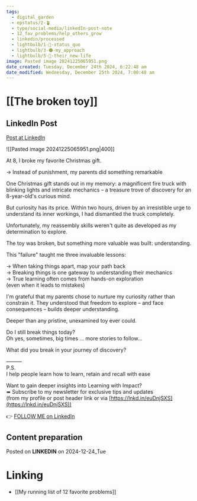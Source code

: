 ```yaml
---
tags:
  - digital_garden
  - epstatus/2-🪴
  - type/social-media/linkedIn-post-note
  - 12_fav_problems/help_others_grow
  - linkedin/processed
  - lightbulb/1-🔴-status_quo
  - lightbulb/3-🟠-my_approach
  - lightbulb/5-🔵-their_new-life
image: Pasted image 20241225065951.png
date_created: Tuesday, December 24th 2024, 6:22:48 am
date_modified: Wednesday, December 25th 2024, 7:00:48 am
---
```

# [[The broken toy]]
## LinkedIn Post
[Post at LinkedIn](https://www.linkedin.com/posts/sebastiankamilli_at-8-i-broke-my-favorite-christmas-gift-activity-7277216476397244416-iG7R?utm_source=share&utm_medium=member_desktop)

![[Pasted image 20241225065951.png|400]]

At 8, I broke my favorite Christmas gift.  
  
→ Instead of punishment, my parents did something remarkable  
  
One Christmas gift stands out in my memory: a magnificent fire truck with blinking lights and intricate mechanics – a treasure trove of discovery for an 8-year-old's curious mind.  
  
But curiosity has its price. Within two hours, driven by an irresistible urge to understand its inner workings, I had dismantled the truck completely.  
  
Unfortunately, my reassembly skills weren't quite as developed as my determination to explore.  
  
The toy was broken, but something more valuable was built: understanding.  
  
This "failure" taught me three invaluable lessons:  
  
→ When taking things apart, map your path back  
→ Breaking things is one gateway to understanding their mechanics  
→ True learning often comes from hands-on exploration  
(even when it leads to mistakes)  
  
I'm grateful that my parents chose to nurture my curiosity rather than constrain it. They understood that freedom to explore – and face consequences – builds deeper understanding.  
  
Deeper than any pristine, unexamined toy ever could.  
  
Do I still break things today?  
Oh yes, sometimes, big times ... more stories to follow...  
  
What did you break in your journey of discovery?  
  
———  
P.S.  
I help people learn how to learn, retain and recall with ease  
  
Want to gain deeper insights into Learning with Impact?  
➠ Subscribe to my newsletter for exclusive tips and updates  
(from my profile or post header link or via [https://lnkd.in/euDnjSXS](https://lnkd.in/euDnjSXS))

👉 [FOLLOW ME on LinkedIn](https://www.linkedin.com/comm/mynetwork/discovery-see-all?usecase=PEOPLE_FOLLOWS&followMember=sebastiankamilli)

## Content preparation

Posted on **LINKEDIN** on 2024-12-24_Tue
# Linking
+ [[My running list of 12 favorite problems]]